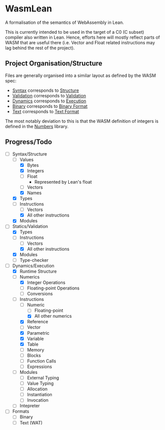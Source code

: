 # WasmLean

A formalisation of the semantics of WebAssembly in Lean.

This is currently intended to be used in the target of a C0 (C subset) compiler
also written in Lean. Hence, efforts here will mostly reflect parts of WASM that
are useful there (i.e. Vector and Float related instructions may lag behind
the rest of the project).

## Project Organisation/Structure

Files are generally organised into a similar layout as defined by the WASM spec:
- [Syntax](Wasm/Syntax/) corresponds to [Structure](https://webassembly.github.io/spec/core/syntax/index.html)
- [Validation](Wasm/Validation/) corresponds to [Validation](https://webassembly.github.io/spec/core/valid/index.html)
- [Dynamics](Wasm/Dynamics/) corresponds to [Execution](https://webassembly.github.io/spec/core/exec/index.html)
- [Binary](Wasm/Binary/) corresponds to [Binary Format](https://webassembly.github.io/spec/core/binary/index.html)
- [Text](Wasm/Text/) corresponds to [Text Format](https://webassembly.github.io/spec/core/text/index.html)

The most notably deviation to this is that the WASM definition of integers is
defined in the [Numbers](https://github.com/T-Brick/Numbers) library.

## Progress/Todo

- [ ] Syntax/Structure
  - [ ] Values
    - [x] Bytes
    - [x] Integers
    - [ ] Float
      - Represented by Lean's float
    - [ ] Vectors
    - [x] Names
  - [x] Types
  - [ ] Instructions
    - [ ] Vectors
    - [x] All other instructions
  - [x] Modules
- [ ] Statics/Validation
  - [x] Types
  - [ ] Instructions
    - [ ] Vectors
    - [x] All other instructions
  - [x] Modules
  - [ ] Type-checker
- [ ] Dynamics/Execution
  - [x] Runtime Structure
  - [ ] Numerics
    - [x] Integer Operations
    - [ ] Floating-point Operations
    - [ ] Conversions
  - [ ] Instructions
    - [ ] Numeric
      - [ ] Floating-point
      - [x] All other numerics
    - [x] Reference
    - [ ] Vector
    - [x] Parametric
    - [x] Variable
    - [x] Table
    - [ ] Memory
    - [ ] Blocks
    - [ ] Function Calls
    - [ ] Expressions
  - [ ] Modules
    - [ ] External Typing
    - [ ] Value Typing
    - [ ] Allocation
    - [ ] Instantiation
    - [ ] Invocation
  - [ ] Intepreter
- [ ] Formats
  - [ ] Binary
  - [ ] Text (WAT)
